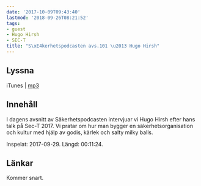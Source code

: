 ```yaml
---
date: '2017-10-09T09:43:40'
lastmod: '2018-09-26T08:21:52'
tags:
- guest
- Hugo Hirsh
- SEC-T
title: "S\xE4kerhetspodcasten avs.101 \u2013 Hugo Hirsh"
---
```

## Lyssna

iTunes \| [mp3](http://traffic.libsyn.com/sakerhetspodcasten/SEC-T_2017_Hugo_Hirsh.mp3)

## Innehåll

I dagens avsnitt av Säkerhetspodcasten intervjuar vi Hugo Hirsh efter hans talk på
Sec-T 2017. Vi pratar om hur man bygger en säkerhetsorganisation och kultur med hjälp
av godis, kärlek och salty milky balls.

Inspelat: 2017-09-29. Längd: 00:11:24.

## Länkar

Kommer snart.


